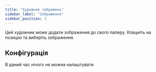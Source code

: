 ```yaml
---
title: "Художник зображень"
sidebar_label: "Зображення"
sidebar_position: 3
---
```


Цей художник може додати зображення до свого паперу. Клацніть на позицію та виберіть зображення.

## Конфігурація

В даний час нічого не можна налаштувати

